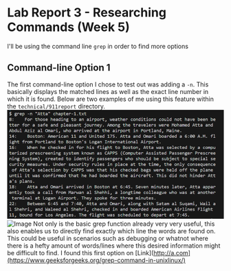 # Lab Report 3 - Researching Commands (Week 5) 
I'll be using the command line ```grep``` in order to find more options
## Command-line Option 1
The first command-line option I chose to test out was adding a ```-n```. This basically displays the matched lines as well as the exact line number in which it is found. Below are two examples of me using this feature within the ```technical/911report``` directory. 
![Image](ex1pt1.PNG)
![Image](exp1pt2.PNG)
Not only is the basic grep function already very very useful, this also enables us to directly find exactly which line the words are found on. This could be useful in scenarios such as debugging or whatnot where there is a hefty amount of words/lines where this desired information might be difficult to find. I found this first option on [Link](http://a.com](https://www.geeksforgeeks.org/grep-command-in-unixlinux/)
